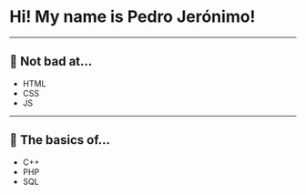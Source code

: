 <h1>Hi! My name is Pedro Jerónimo!</h1>
<hr>
<h2 "display:flex;align-items:center">👀 Not bad at...</h2>
<ul>
 <li>HTML</li>
 <li>CSS</li>
 <li>JS</li>
 </ul>
<hr>
<h2 style:"display:flex;align-items:center">🌱 The basics of...</h2>
<ul>
<li>C++</li>
<li>PHP</li>
<li>SQL</li>
</ul>
